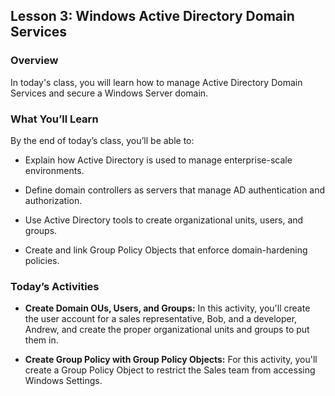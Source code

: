 ## Lesson 3: Windows Active Directory Domain Services 
 
### Overview

In today's class, you will learn how to manage Active Directory Domain Services and secure a Windows Server domain.
 
### What You’ll Learn
 
By the end of today’s class, you’ll be able to:
 
- Explain how Active Directory is used to manage enterprise-scale environments.

- Define domain controllers as servers that manage AD authentication and authorization.

- Use Active Directory tools to create organizational units, users, and groups. 

- Create and link Group Policy Objects that enforce domain-hardening policies. 

### Today’s Activities

* **Create Domain OUs, Users, and Groups:** In this activity, you'll create the user account for a sales representative, Bob, and a developer, Andrew, and create the proper organizational units and groups to put them in.

* **Create Group Policy with Group Policy Objects:** For this activity, you'll create a Group Policy Object to restrict the Sales team from accessing Windows Settings.

